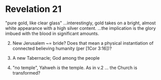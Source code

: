 # Revelation 21

"pure gold, like clear glass"
...interestingly, gold takes on a bright, almost white appearance with a high silver content.
...the implication is the glory imbued with the blood in significant amounts. 

2) New Jerusalem ~= bride?  Does that mean a physical instantiation of connected believing humanity (per [1Cor 3:16])?

3) A new Tabernacle; God among the people


22) "no temple", Yahweh _is_ the temple.  As in v.2 ... the Church is transformed?

